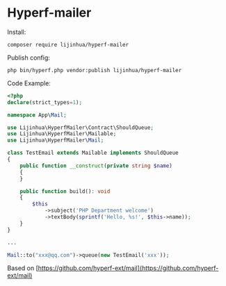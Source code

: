 # Hyperf-mailer 

Install:
```shell script
composer require lijinhua/hyperf-mailer
```

Publish config:
```shell script
php bin/hyperf.php vendor:publish lijinhua/hyperf-mailer
```

Code Example:
```php 
<?php
declare(strict_types=1);

namespace App\Mail;

use Lijinhua\HyperfMailer\Contract\ShouldQueue;
use Lijinhua\HyperfMailer\Mailable;
use Lijinhua\HyperfMailer\Mail;

class TestEmail extends Mailable implements ShouldQueue
{
    public function __construct(private string $name)
    {
    }

    public function build(): void
    {
        $this
            ->subject('PHP Department welcome')
            ->textBody(sprintf('Hello, %s!', $this->name));
    }
}

...

Mail::to("xxx@qq.com")->queue(new TestEmail('xxx'));
```

Based on [https://github.com/hyperf-ext/mail](https://github.com/hyperf-ext/mail)